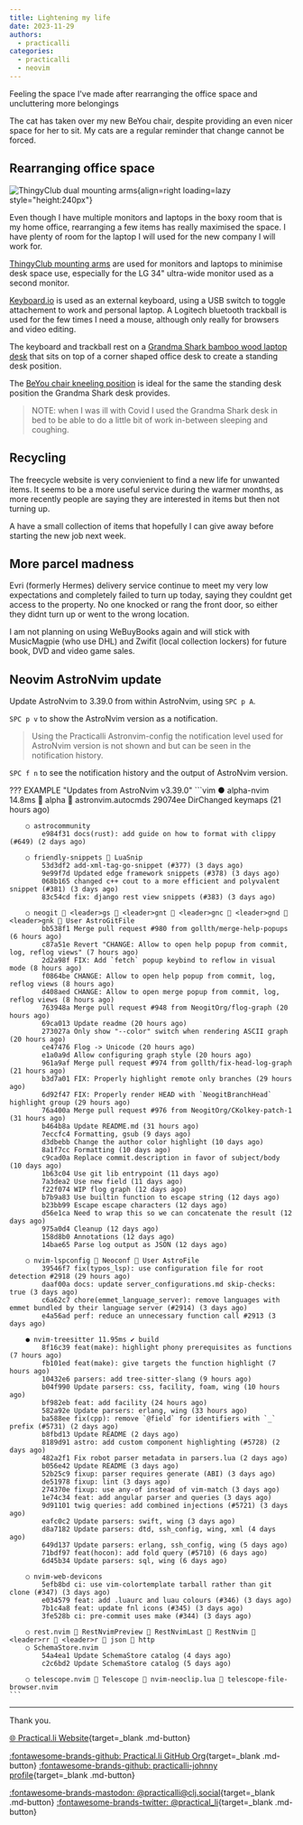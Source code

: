 ```yaml
---
title: Lightening my life
date: 2023-11-29
authors:
  - practicalli
categories:
  - practicalli
  - neovim
---
```


Feeling the space I've made after rearranging the office space and uncluttering more belongings

The cat has taken over my new BeYou chair, despite providing an even nicer space for her to sit.  My cats are a regular reminder that change cannot be forced.

<!-- more -->

## Rearranging office space

![ThingyClub dual mounting arms](https://www.thingyclub.com/cdn/shop/products/2_copy.jpg?v=1496227295){align=right loading=lazy style="height:240px"}

Even though I have multiple monitors and laptops in the boxy room that is my home office, rearranging a few items has really maximised the space. I have plenty of room for the laptop I will used for the new company I will work for.

[ThingyClub mounting arms](https://www.thingyclub.com/products/adjustable-laptop-monitor-dual-arm-desk-mount-bracket) are used for monitors and laptops to minimise desk space use, especially for the LG 34" ultra-wide monitor used as a second monitor.

[Keyboard.io](https://keyboard.io) is used as an external keyboard, using a USB switch to toggle attachement to work and personal laptop.  A Logitech bluetooth trackball is used for the few times I need a mouse, although only really for browsers and video editing.

The keyboard and trackball rest on a [Grandma Shark bamboo wood laptop desk](https://www.amazon.co.uk/gp/product/B087MCGY4M/) that sits on top of a corner shaped office desk to create a standing desk position.

The [BeYou chair kneeling position](https://practical.li/journal/health-and-new-chair/#beyou-chair) is ideal for the same the standing desk position the Grandma Shark desk provides.

> NOTE: when I was ill with Covid I used the Grandma Shark desk in bed to be able to do a little bit of work in-between sleeping and coughing.


## Recycling

The freecycle website is very convienient to find a new life for unwanted items.  It seems to be a more useful service during the warmer months, as more recently people are saying they are interested in items but then not turning up.

A have a small collection of items that hopefully I can give away before starting the new job next week.


## More parcel madness

Evri (formerly Hermes) delivery service continue to meet my very low expectations and completely failed to turn up today, saying they couldnt get access to the property.  No one knocked or rang the front door, so either they didnt turn up or went to the wrong location.

I am not planning on using WeBuyBooks again and will stick with MusicMagpie (who use DHL) and Zwifit (local collection lockers) for future book, DVD and video game sales.

## Neovim AstroNvim update

Update AstroNvim to 3.39.0 from within AstroNvim, using `SPC p A`.

`SPC p v` to show the AstroNvim version as a notification.

> Using the Practicalli Astronvim-config the notification level used for AstroNvim version is not shown and but can be seen in the notification history.

`SPC f n` to see the notification history and the output of AstroNvim version.

??? EXAMPLE "Updates from AstroNvim v3.39.0"
    ```vim
        ● alpha-nvim 14.8ms 󰢱 alpha  astronvim.autocmds
            29074ee DirChanged keymaps (21 hours ago)

        ○ astrocommunity
            e984f31 docs(rust): add guide on how to format with clippy (#649) (2 days ago)

        ○ friendly-snippets  LuaSnip
            53d3df2 add-xml-tag-go-snippet (#377) (3 days ago)
            9e99f7d Updated edge framework snippets (#378) (3 days ago)
            068b165 changed c++ cout to a more efficient and polyvalent snippet (#381) (3 days ago)
            83c54cd fix: django rest view snippets (#383) (3 days ago)

        ○ neogit  <leader>gs  <leader>gnt  <leader>gnc  <leader>gnd  <leader>gnk  User AstroGitFile
            bb538f1 Merge pull request #980 from gollth/merge-help-popups (6 hours ago)
            c87a51e Revert "CHANGE: Allow to open help popup from commit, log, reflog views" (7 hours ago)
            2d2a98f FIX: Add `fetch` popup keybind to reflow in visual mode (8 hours ago)
            f0864be CHANGE: Allow to open help popup from commit, log, reflog views (8 hours ago)
            d408aed CHANGE: Allow to open merge popup from commit, log, reflog views (8 hours ago)
            763948a Merge pull request #948 from NeogitOrg/flog-graph (20 hours ago)
            69ca013 Update readme (20 hours ago)
            273027a Only show "--color" switch when rendering ASCII graph (20 hours ago)
            ce47476 Flog -> Unicode (20 hours ago)
            e1a0a9d Allow configuring graph style (20 hours ago)
            961a9af Merge pull request #974 from gollth/fix-head-log-graph (21 hours ago)
            b3d7a01 FIX: Properly highlight remote only branches (29 hours ago)
            6d92f47 FIX: Properly render HEAD with `NeogitBranchHead` highlight group (29 hours ago)
            76a400a Merge pull request #976 from NeogitOrg/CKolkey-patch-1 (31 hours ago)
            b464b8a Update README.md (31 hours ago)
            7eccfc4 Formatting, gsub (9 days ago)
            d3dbebb Change the author color highlight (10 days ago)
            8a1f7cc Formatting (10 days ago)
            c9cad0a Replace commit.description in favor of subject/body (10 days ago)
            1b63c04 Use git lib entrypoint (11 days ago)
            7a3dea2 Use new field (11 days ago)
            f22f074 WIP flog graph (12 days ago)
            b7b9a83 Use builtin function to escape string (12 days ago)
            b23bb99 Escape escape characters (12 days ago)
            d56e1ca Need to wrap this so we can concatenate the result (12 days ago)
            975a0d4 Cleanup (12 days ago)
            158d8b0 Annotations (12 days ago)
            14bae65 Parse log output as JSON (12 days ago)

        ○ nvim-lspconfig  Neoconf  User AstroFile
            39546f7 fix(typos_lsp): use configuration file for root detection #2918 (29 hours ago)
            daaf00a docs: update server_configurations.md skip-checks: true (3 days ago)
            c6a62c7 chore(emmet_language_server): remove languages with emmet bundled by their language server (#2914) (3 days ago)
            e4a56ad perf: reduce an unnecessary function call #2913 (3 days ago)

        ● nvim-treesitter 11.95ms ✔ build
            8f16c39 feat(make): highlight phony prerequisites as functions (7 hours ago)
            fb101ed feat(make): give targets the function highlight (7 hours ago)
            10432e6 parsers: add tree-sitter-slang (9 hours ago)
            b04f990 Update parsers: css, facility, foam, wing (10 hours ago)
            bf982eb feat: add facility (24 hours ago)
            582a92e Update parsers: erlang, wing (33 hours ago)
            ba588ee fix(cpp): remove `@field` for identifiers with `_` prefix (#5731) (2 days ago)
            b8fbd13 Update README (2 days ago)
            8189d91 astro: add custom component highlighting (#5728) (2 days ago)
            482a2f1 Fix robot parser metadata in parsers.lua (2 days ago)
            b056e42 Update README (3 days ago)
            52b25c9 fixup: parser requires generate (ABI) (3 days ago)
            de51978 fixup: lint (3 days ago)
            274370e fixup: use any-of instead of vim-match (3 days ago)
            1e74c34 feat: add angular parser and queries (3 days ago)
            9d91101 twig queries: add combined injections (#5721) (3 days ago)
            eafc0c2 Update parsers: swift, wing (3 days ago)
            d8a7182 Update parsers: dtd, ssh_config, wing, xml (4 days ago)
            649d137 Update parsers: erlang, ssh_config, wing (5 days ago)
            71bdf97 feat(hocon): add fold query (#5710) (6 days ago)
            6d45b34 Update parsers: sql, wing (6 days ago)

        ○ nvim-web-devicons
            5efb8bd ci: use vim-colortemplate tarball rather than git clone (#347) (3 days ago)
            e034579 feat: add .luaurc and luau colours (#346) (3 days ago)
            7b1c4a8 feat: update fnl icons (#345) (3 days ago)
            3fe528b ci: pre-commit uses make (#344) (3 days ago)

        ○ rest.nvim  RestNvimPreview  RestNvimLast  RestNvim  <leader>rr  <leader>r  json  http
        ○ SchemaStore.nvim
            54a4ea1 Update SchemaStore catalog (4 days ago)
            c2c6bd2 Update SchemaStore catalog (5 days ago)

        ○ telescope.nvim  Telescope  nvim-neoclip.lua  telescope-file-browser.nvim
    ```

---
Thank you.

[:globe_with_meridians: Practical.li Website](https://practical.li){target=_blank .md-button}

[:fontawesome-brands-github: Practical.li GitHub Org](https://github.com/practicalli){target=_blank .md-button}
[:fontawesome-brands-github: practicalli-johnny profile](https://github.com/practicalli-johnny){target=_blank .md-button}

[:fontawesome-brands-mastodon: @practicalli@clj.social](https://clj.social/@practicalli){target=_blank .md-button}
[:fontawesome-brands-twitter: @practical_li](https://twitter.com/practcial_li){target=_blank .md-button}
